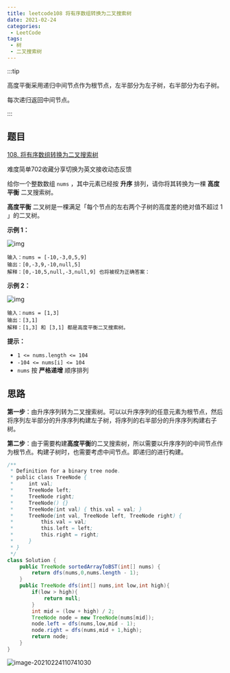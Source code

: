 ```yaml
---
title: leetcode108 将有序数组转换为二叉搜索树
date: 2021-02-24
categories:
 - LeetCode
tags:
 - 树
 - 二叉搜索树
---
```


:::tip

高度平衡采用递归中间节点作为根节点，左半部分为左子树，右半部分为右子树。

每次递归返回中间节点。

:::

<!-- more -->

## 题目

[108. 将有序数组转换为二叉搜索树](https://leetcode-cn.com/problems/convert-sorted-array-to-binary-search-tree/)

难度简单702收藏分享切换为英文接收动态反馈

给你一个整数数组 `nums` ，其中元素已经按 **升序** 排列，请你将其转换为一棵 **高度平衡** 二叉搜索树。

**高度平衡** 二叉树是一棵满足「每个节点的左右两个子树的高度差的绝对值不超过 1 」的二叉树。

 

**示例 1：**

![img](https://i.loli.net/2021/02/24/Iz8wsLHoAN5KcJq.jpg)

```
输入：nums = [-10,-3,0,5,9]
输出：[0,-3,9,-10,null,5]
解释：[0,-10,5,null,-3,null,9] 也将被视为正确答案：
```

**示例 2：**

![img](https://i.loli.net/2021/02/24/Iz8wsLHoAN5KcJq.jpg)

```
输入：nums = [1,3]
输出：[3,1]
解释：[1,3] 和 [3,1] 都是高度平衡二叉搜索树。
```

 

**提示：**

- `1 <= nums.length <= 104`
- `-104 <= nums[i] <= 104`
- `nums` 按 **严格递增** 顺序排列



## 思路

**第一步**：由升序序列转为二叉搜索树。可以以升序序列的任意元素为根节点，然后将序列左半部分的升序序列构建左子树，将序列的右半部分的升序序列构建右子树。

**第二步**：由于需要构建**高度平衡**的二叉搜索树，所以需要以升序序列的中间节点作为根节点。构建子树时，也需要考虑中间节点。即递归的进行构建。

```java
/**
 * Definition for a binary tree node.
 * public class TreeNode {
 *     int val;
 *     TreeNode left;
 *     TreeNode right;
 *     TreeNode() {}
 *     TreeNode(int val) { this.val = val; }
 *     TreeNode(int val, TreeNode left, TreeNode right) {
 *         this.val = val;
 *         this.left = left;
 *         this.right = right;
 *     }
 * }
 */
class Solution {
    public TreeNode sortedArrayToBST(int[] nums) {
        return dfs(nums,0,nums.length - 1);
    }
    public TreeNode dfs(int[] nums,int low,int high){
        if(low > high){
            return null;
        }
        int mid = (low + high) / 2;
        TreeNode node = new TreeNode(nums[mid]);
        node.left = dfs(nums,low,mid - 1);
        node.right = dfs(nums,mid + 1,high);
        return node;
    }
}
```



![image-20210224110741030](https://i.loli.net/2021/02/24/XGMFTwoCQ5a9t6f.png)

